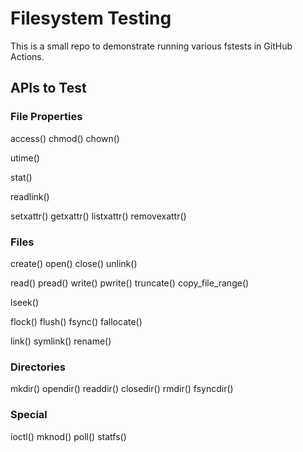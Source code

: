 # Filesystem Testing

This is a small repo to demonstrate running various fstests in GitHub Actions.

## APIs to Test

### File Properties

access()
chmod()
chown()

utime()

stat()

readlink()

setxattr()
getxattr()
listxattr()
removexattr()

### Files

create()
open()
close()
unlink()

read()
pread()
write()
pwrite()
truncate()
copy_file_range()

lseek()

flock()
flush()
fsync()
fallocate()

link()
symlink()
rename()

### Directories

mkdir()
opendir()
readdir()
closedir()
rmdir()
fsyncdir()

### Special

ioctl()
mknod()
poll()
statfs()
